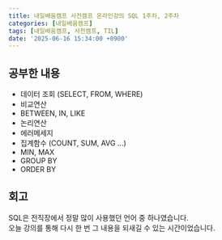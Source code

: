 ```yaml
---
title: 내일배움캠프 사전캠프 온라인강의 SQL 1주차, 2주차
categories: [내일배움캠프]
tags: [내일배움캠프, 사전캠프, TIL]
date: '2025-06-16 15:34:00 +0900'
---
```


## 공부한 내용

- 데이터 조회 (SELECT, FROM, WHERE)
- 비교연산
- BETWEEN, IN, LIKE
- 논리연산
- 에러메세지
- 집계함수 (COUNT, SUM, AVG ...)
- MIN, MAX
- GROUP BY
- ORDER BY

## 회고

SQL은 전직장에서 정말 많이 사용했던 언어 중 하나였습니다.   
오늘 강의를 통해 다시 한 번 그 내용을 되새길 수 있는 시간이었습니다.